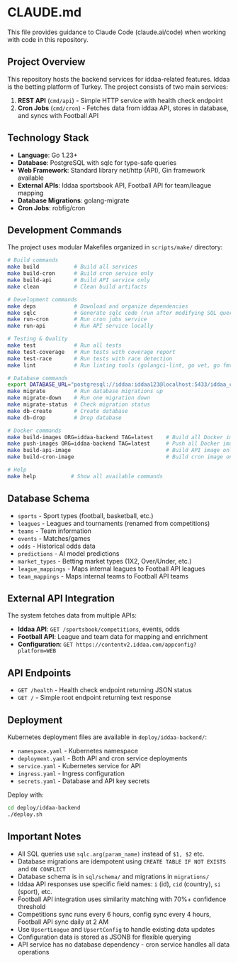 # CLAUDE.md

This file provides guidance to Claude Code (claude.ai/code) when working with code in this repository.

## Project Overview

This repository hosts the backend services for iddaa-related features. Iddaa is the betting platform of Turkey. The project consists of two main services:

1. **REST API** (`cmd/api`) - Simple HTTP service with health check endpoint
2. **Cron Jobs** (`cmd/cron`) - Fetches data from iddaa API, stores in database, and syncs with Football API

## Technology Stack

- **Language**: Go 1.23+
- **Database**: PostgreSQL with sqlc for type-safe queries
- **Web Framework**: Standard library net/http (API), Gin framework available
- **External APIs**: Iddaa sportsbook API, Football API for team/league mapping
- **Database Migrations**: golang-migrate
- **Cron Jobs**: robfig/cron

## Development Commands

The project uses modular Makefiles organized in `scripts/make/` directory:

```bash
# Build commands
make build           # Build all services  
make build-cron      # Build cron service only
make build-api       # Build API service only
make clean           # Clean build artifacts

# Development commands
make deps            # Download and organize dependencies
make sqlc            # Generate sqlc code (run after modifying SQL queries)
make run-cron        # Run cron jobs service
make run-api         # Run API service locally

# Testing & Quality
make test            # Run all tests
make test-coverage   # Run tests with coverage report
make test-race       # Run tests with race detection
make lint            # Run linting tools (golangci-lint, go vet, go fmt)

# Database commands  
export DATABASE_URL="postgresql://iddaa:iddaa123@localhost:5433/iddaa_core?sslmode=disable"
make migrate         # Run database migrations up
make migrate-down    # Run one migration down
make migrate-status  # Check migration status
make db-create       # Create database
make db-drop         # Drop database

# Docker commands
make build-images ORG=iddaa-backend TAG=latest    # Build all Docker images
make push-images ORG=iddaa-backend TAG=latest     # Push all Docker images
make build-api-image                              # Build API image only
make build-cron-image                             # Build cron image only

# Help
make help           # Show all available commands
```

## Database Schema

- `sports` - Sport types (football, basketball, etc.)
- `leagues` - Leagues and tournaments (renamed from competitions)
- `teams` - Team information
- `events` - Matches/games
- `odds` - Historical odds data
- `predictions` - AI model predictions
- `market_types` - Betting market types (1X2, Over/Under, etc.)
- `league_mappings` - Maps internal leagues to Football API leagues
- `team_mappings` - Maps internal teams to Football API teams

## External API Integration

The system fetches data from multiple APIs:
- **Iddaa API**: `GET /sportsbook/competitions`, events, odds
- **Football API**: League and team data for mapping and enrichment
- **Configuration**: `GET https://contentv2.iddaa.com/appconfig?platform=WEB`

## API Endpoints

- `GET /health` - Health check endpoint returning JSON status
- `GET /` - Simple root endpoint returning text response

## Deployment

Kubernetes deployment files are available in `deploy/iddaa-backend/`:
- `namespace.yaml` - Kubernetes namespace
- `deployment.yaml` - Both API and cron service deployments
- `service.yaml` - Kubernetes service for API
- `ingress.yaml` - Ingress configuration
- `secrets.yaml` - Database and API key secrets

Deploy with:
```bash
cd deploy/iddaa-backend
./deploy.sh
```

## Important Notes

- All SQL queries use `sqlc.arg(param_name)` instead of `$1, $2` etc.
- Database migrations are idempotent using `CREATE TABLE IF NOT EXISTS` and `ON CONFLICT`
- Database schema is in `sql/schema/` and migrations in `migrations/`
- Iddaa API responses use specific field names: `i` (id), `cid` (country), `si` (sport), etc.
- Football API integration uses similarity matching with 70%+ confidence threshold
- Competitions sync runs every 6 hours, config sync every 4 hours, Football API sync daily at 2 AM
- Use `UpsertLeague` and `UpsertConfig` to handle existing data updates
- Configuration data is stored as JSONB for flexible querying
- API service has no database dependency - cron service handles all data operations